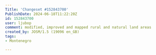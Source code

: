 ```yaml
---
Title: 'Changeset #152843700'
PublishDate: 2024-06-18T11:22:20Z
id: 152843700
user: ljubop
comment: modified, improved and mapped rural and natural land areas
created_by: JOSM/1.5 (19096 en_GB)
tags:
- Montenegro

---
```

